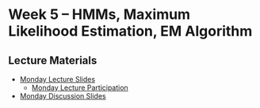 # Week 5 – HMMs, Maximum Likelihood Estimation, EM Algorithm

## Lecture Materials
- [Monday Lecture Slides](https://drive.google.com/file/d/1Miug4uny-RyyXm44kq29qvAgTS4CBqU5/view?usp=sharing)
  - [Monday Lecture Participation](https://drive.google.com/file/d/1zpQTw3SxBDeytTgrKyObpDWqZ0soPinQ/view?usp=drive_link)
- [Monday Discussion Slides](https://drive.google.com/file/d/1lOSLexw6eMYFLoLKkeCbitIs0PGUAuv8/view?usp=sharing)
<!--  - [Solutions & Notes](https://drive.google.com/file/d/1l22Tg1tvsa-Jyk8UvCGn2SCDv75hiyZE/view?usp=sharing)
- Friday Lecture Slides
  - [PolyTree's Markov Blankets and NoisyOR](https://drive.google.com/file/d/1RUGNO1byKdfZNP26h6x3vpRncLui2Tnb/view?usp=sharing)
  - [Naive Bayes](https://drive.google.com/file/d/1mhDjv4DlEsksrbm36aNxyqh8fnMUfLIQ/view?usp=drive_link)
- [Friday Lecture Participation](https://drive.google.com/file/d/1zpQTw3SxBDeytTgrKyObpDWqZ0soPinQ/view?usp=drive_link)
<!-- - [Monday Discussion Participation](https://drive.google.com/file/d/1zpQTw3SxBDeytTgrKyObpDWqZ0soPinQ/view?usp=drive_link)
<!-- - [Wednesday Lecture Slides](https://drive.google.com/file/d/1bzLybsc7bZliUoPQjfEDn13EiMiXydzf/view?usp=drive_link)
- [Wednesday Lecture Handout](https://drive.google.com/file/d/1qqax-sljWvWcvuyiLwvIrIrZwDLSY76u/view?usp=sharing)
- Friday Lecture Slides: Continued From Wedneday
- [Friday Lecture Handout](https://drive.google.com/file/d/1zpQTw3SxBDeytTgrKyObpDWqZ0soPinQ/view?usp=drive_link)
-->
